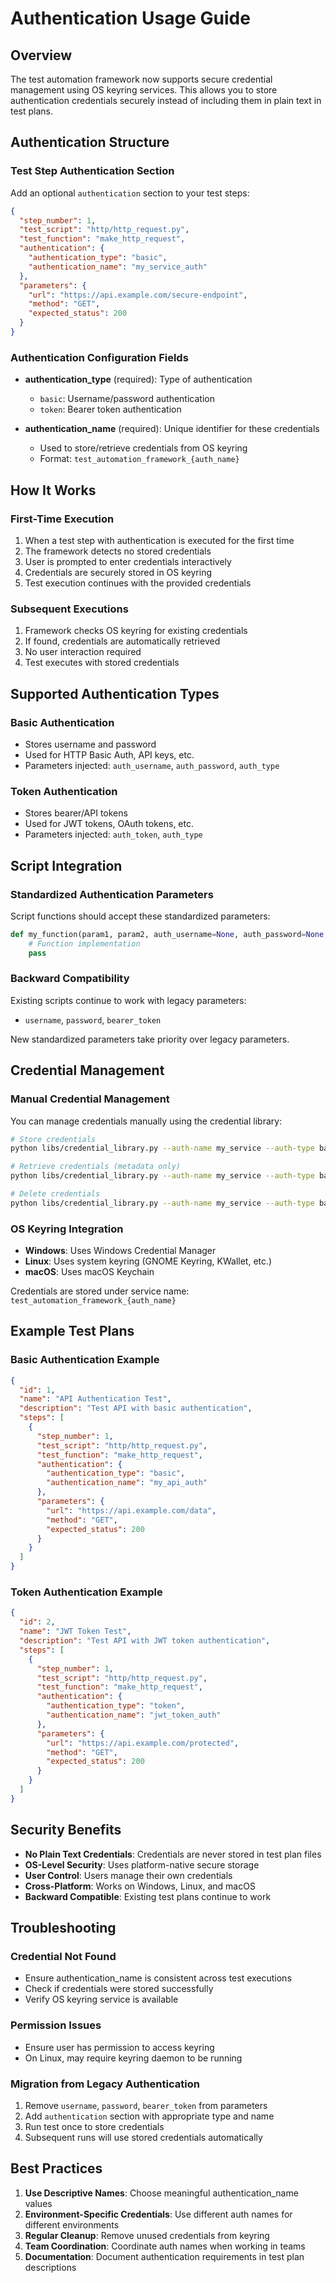 # Authentication Usage Guide

## Overview

The test automation framework now supports secure credential management using OS keyring services. This allows you to store authentication credentials securely instead of including them in plain text in test plans.

## Authentication Structure

### Test Step Authentication Section

Add an optional `authentication` section to your test steps:

```json
{
  "step_number": 1,
  "test_script": "http/http_request.py",
  "test_function": "make_http_request",
  "authentication": {
    "authentication_type": "basic",
    "authentication_name": "my_service_auth"
  },
  "parameters": {
    "url": "https://api.example.com/secure-endpoint",
    "method": "GET",
    "expected_status": 200
  }
}
```

### Authentication Configuration Fields

- **authentication_type** (required): Type of authentication
  - `basic`: Username/password authentication
  - `token`: Bearer token authentication
  
- **authentication_name** (required): Unique identifier for these credentials
  - Used to store/retrieve credentials from OS keyring
  - Format: `test_automation_framework_{auth_name}`

## How It Works

### First-Time Execution
1. When a test step with authentication is executed for the first time
2. The framework detects no stored credentials
3. User is prompted to enter credentials interactively
4. Credentials are securely stored in OS keyring
5. Test execution continues with the provided credentials

### Subsequent Executions
1. Framework checks OS keyring for existing credentials
2. If found, credentials are automatically retrieved
3. No user interaction required
4. Test executes with stored credentials

## Supported Authentication Types

### Basic Authentication
- Stores username and password
- Used for HTTP Basic Auth, API keys, etc.
- Parameters injected: `auth_username`, `auth_password`, `auth_type`

### Token Authentication
- Stores bearer/API tokens
- Used for JWT tokens, OAuth tokens, etc.
- Parameters injected: `auth_token`, `auth_type`

## Script Integration

### Standardized Authentication Parameters

Script functions should accept these standardized parameters:

```python
def my_function(param1, param2, auth_username=None, auth_password=None, auth_token=None, auth_type=None):
    # Function implementation
    pass
```

### Backward Compatibility

Existing scripts continue to work with legacy parameters:
- `username`, `password`, `bearer_token`

New standardized parameters take priority over legacy parameters.

## Credential Management

### Manual Credential Management

You can manage credentials manually using the credential library:

```bash
# Store credentials
python libs/credential_library.py --auth-name my_service --auth-type basic --action store

# Retrieve credentials (metadata only)
python libs/credential_library.py --auth-name my_service --auth-type basic --action retrieve

# Delete credentials
python libs/credential_library.py --auth-name my_service --auth-type basic --action delete
```

### OS Keyring Integration

- **Windows**: Uses Windows Credential Manager
- **Linux**: Uses system keyring (GNOME Keyring, KWallet, etc.)
- **macOS**: Uses macOS Keychain

Credentials are stored under service name: `test_automation_framework_{auth_name}`

## Example Test Plans

### Basic Authentication Example

```json
{
  "id": 1,
  "name": "API Authentication Test",
  "description": "Test API with basic authentication",
  "steps": [
    {
      "step_number": 1,
      "test_script": "http/http_request.py",
      "test_function": "make_http_request",
      "authentication": {
        "authentication_type": "basic",
        "authentication_name": "my_api_auth"
      },
      "parameters": {
        "url": "https://api.example.com/data",
        "method": "GET",
        "expected_status": 200
      }
    }
  ]
}
```

### Token Authentication Example

```json
{
  "id": 2,
  "name": "JWT Token Test",
  "description": "Test API with JWT token authentication",
  "steps": [
    {
      "step_number": 1,
      "test_script": "http/http_request.py",
      "test_function": "make_http_request",
      "authentication": {
        "authentication_type": "token",
        "authentication_name": "jwt_token_auth"
      },
      "parameters": {
        "url": "https://api.example.com/protected",
        "method": "GET",
        "expected_status": 200
      }
    }
  ]
}
```

## Security Benefits

- **No Plain Text Credentials**: Credentials are never stored in test plan files
- **OS-Level Security**: Uses platform-native secure storage
- **User Control**: Users manage their own credentials
- **Cross-Platform**: Works on Windows, Linux, and macOS
- **Backward Compatible**: Existing test plans continue to work

## Troubleshooting

### Credential Not Found
- Ensure authentication_name is consistent across test executions
- Check if credentials were stored successfully
- Verify OS keyring service is available

### Permission Issues
- Ensure user has permission to access keyring
- On Linux, may require keyring daemon to be running

### Migration from Legacy Authentication
1. Remove `username`, `password`, `bearer_token` from parameters
2. Add `authentication` section with appropriate type and name
3. Run test once to store credentials
4. Subsequent runs will use stored credentials automatically

## Best Practices

1. **Use Descriptive Names**: Choose meaningful authentication_name values
2. **Environment-Specific Credentials**: Use different auth names for different environments
3. **Regular Cleanup**: Remove unused credentials from keyring
4. **Team Coordination**: Coordinate auth names when working in teams
5. **Documentation**: Document authentication requirements in test plan descriptions
